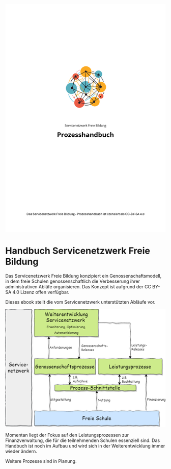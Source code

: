 <img class="replacement-image" src="book-assets/titel.png"/>

# Handbuch Servicenetzwerk Freie Bildung

Das Servicenetzwerk Freie Bildung konzipiert ein Genossenschaftsmodell, in dem freie Schulen genossenschaftlich die Verbesserung ihrer administrativen Abläfe organisieren. Das Konzept ist aufgrund der CC BY-SA 4.0 Lizenz offen verfügbar.

Dieses ebook stellt die vom Servicenetzwerk unterstützten Abläufe vor.

![Gliederung der Services](book-assets/gliederung.png)

Momentan liegt der Fokus auf den Leistungsprozessen zur Finanzverwaltung, die für die teilnehmenden Schulen essenziell sind.
Das Handbuch ist noch im Aufbau und wird sich in der Weiterentwicklung immer wieder ändern.

Weitere Prozesse sind in Planung.

